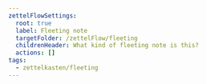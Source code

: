 ```yaml
---
zettelFlowSettings:
  root: true
  label: Fleeting note
  targetFolder: /zettelFlow/fleeting
  childrenHeader: What kind of fleeting note is this?
  actions: []
tags:
  - zettelkasten/fleeting
---
```

